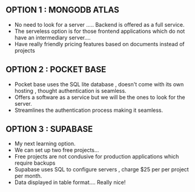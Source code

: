 ## OPTION 1 : MONGODB ATLAS
- No need to look for a server ..... Backend is offered as a full service.
- The serveless option is for those frontend applications which do not have an intermediary server....
- Have really friendly pricing features based on documents instead of projects 

## OPTION 2 : POCKET BASE

- Pocket base uses the SQL lite database , doesn't come with its own hosting , thought authentication is seamless.
- Offers a software as a service but we will be the ones to look for the server.
- Streamlines the authentication process making it seamless.

## OPTION 3 : SUPABASE
- My next learning option.
- We can set up two free projects...
- Free projects are not condusive for production applications which require backups
- Supabase uses SQL to configure servers , charge $25 per per project per month.
- Data displayed in table format.... Really nice!


